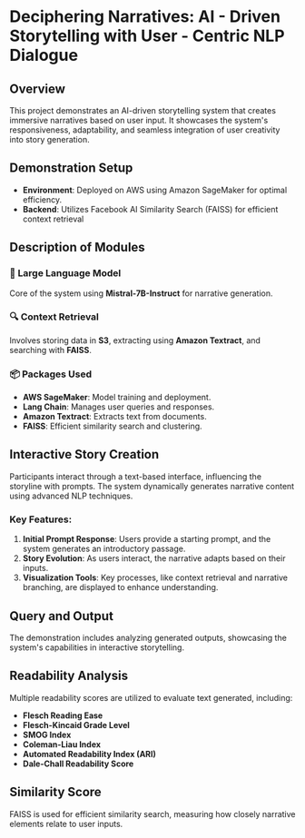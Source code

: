# Deciphering Narratives: AI - Driven Storytelling with User - Centric NLP Dialogue

## Overview
This project demonstrates an AI-driven storytelling system that creates immersive narratives based on user input. It showcases the system's responsiveness, adaptability, and seamless integration of user creativity into story generation.

## Demonstration Setup
- **Environment**: Deployed on AWS using Amazon SageMaker for optimal efficiency.
- **Backend**: Utilizes Facebook AI Similarity Search (FAISS) for efficient context retrieval

## Description of Modules

### 📖 Large Language Model
Core of the system using **Mistral-7B-Instruct** for narrative generation.

### 🔍 Context Retrieval
Involves storing data in **S3**, extracting using **Amazon Textract**, and searching with **FAISS**.

### 📦 Packages Used
- **AWS SageMaker**: Model training and deployment.
- **Lang Chain**: Manages user queries and responses.
- **Amazon Textract**: Extracts text from documents.
- **FAISS**: Efficient similarity search and clustering.

## Interactive Story Creation
Participants interact through a text-based interface, influencing the storyline with prompts. The system dynamically generates narrative content using advanced NLP techniques.

### Key Features:
1. **Initial Prompt Response**: Users provide a starting prompt, and the system generates an introductory passage.
2. **Story Evolution**: As users interact, the narrative adapts based on their inputs.
3. **Visualization Tools**: Key processes, like context retrieval and narrative branching, are displayed to enhance understanding.

## Query and Output
The demonstration includes analyzing generated outputs, showcasing the system's capabilities in interactive storytelling.

## Readability Analysis
Multiple readability scores are utilized to evaluate text generated, including:
- **Flesch Reading Ease**
- **Flesch-Kincaid Grade Level**
- **SMOG Index**
- **Coleman-Liau Index**
- **Automated Readability Index (ARI)**
- **Dale-Chall Readability Score**

## Similarity Score
FAISS is used for efficient similarity search, measuring how closely narrative elements relate to user inputs.

